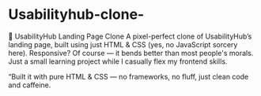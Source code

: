 # Usabilityhub-clone-
🎯 UsabilityHub Landing Page Clone A pixel-perfect clone of UsabilityHub’s landing page, built using just HTML &amp; CSS (yes, no JavaScript sorcery here). Responsive? Of course — it bends better than most people's morals. Just a small learning project while I casually flex my frontend skills.


“Built it with pure HTML & CSS — no frameworks, no fluff, just clean code and caffeine.
